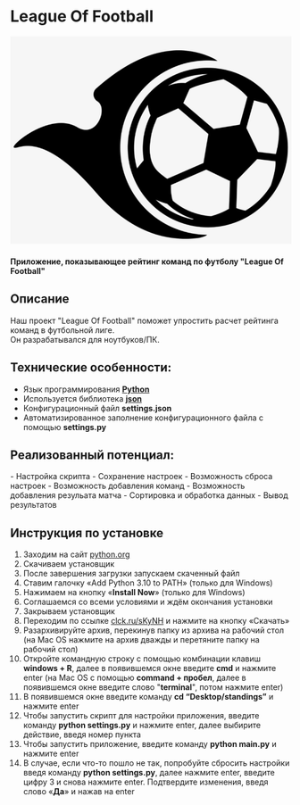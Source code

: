 # League Of Football

<img src="logo.png" alt="">

#### Приложение, показывающее рейтинг команд по футболу "League Of Football"

## Описание

Наш проект "League Of Football" поможет упростить расчет рейтинга команд в футбольной лиге.<br>
Он разрабатывался для ноутбуков/ПК.<br>


## Технические особенности:
- Язык программирования [**Python**](https://python.org/)
- Используется библиотека [**json**](https://pypi.org/project/jsonlib/)
- Конфигурационный файл **settings.json**
- Автоматизированное заполнение конфигурационного файла с помощью **settings.py**

<h2>Реализованный потенциал:</h2>
- Настройка скрипта
- Сохранение настроек
- Возможность сброса настроек
- Возможность добавления команд
- Возможность добавления резульата матча
- Сортировка и обработка данных
- Вывод результатов

## Инструкция по установке
1. Заходим на сайт [python.org](https://python.org)
2. Скачиваем установщик
3. После завершения загрузки запускаем скаченный файл
4. Ставим галочку «Add Python 3.10 to PATH» (только для Windows)
5. Нажимаем на кнопку «**Install Now**» (только для Windows)
6. Соглашаемся со всеми условиями и ждём окончания установки
7. Закрываем установщик
8. Переходим по ссылке [clck.ru/sKyNH](https://clck.ru/sKyNH) и нажмите на кнопку «Скачать»
9. Разархивируйте архив, перекинув папку из архива на рабочий стол (на Mac OS нажмите на архив дважды и перетяните папку на рабочий стол)
10. Откройте командную строку с помощью комбинации клавиш **windows + R**, далее в появившемся окне введите **cmd** и нажмите enter (на Mac OS с помощью **command + пробел**, далее в появившемся окне введите слово "**terminal**", потом нажмите enter)
11. В появившемся окне введите команду **cd “Desktop/standings”** и нажмите enter
12. Чтобы запустить скрипт для настройки приложения, введите команду **python settings.py** и нажмите enter, далее выбирите действие, введя номер пункта
13. Чтобы запустить приложение, введите команду **python main.py** и нажмите enter
14. В случае, если что-то пошло не так, попробуйте сбросить настройки введя команду **python settings.py**, далее нажмите enter, введите цифру 3 и снова нажмите enter. Подтвердите изменения, введя слово «**Да**» и нажав на enter